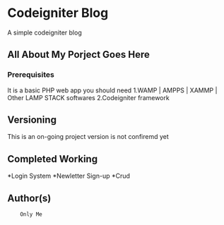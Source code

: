 # Codeigniter Blog

A simple codeigniter blog

## All About My Porject Goes Here

###  Prerequisites

It is a basic PHP web app you should need
 1.WAMP | AMPPS | XAMMP | Other LAMP STACK softwares
 2.Codeigniter framework

## Versioning

This is an on-going project version is not confiremd yet

## Completed Working

*Login System
*Newletter Sign-up
*Crud

## Author(s)
        Only Me




